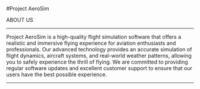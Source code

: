 #Project AeroSim

  ABOUT US
- - - - - - - - - - - - - - - - - - - - - - - - - - - - -
Project AeroSim is a high-quality flight simulation software that offers a realistic and immersive flying experience for aviation enthusiasts and professionals. Our advanced technology provides an accurate simulation of flight dynamics, aircraft systems, and real-world weather patterns, allowing you to safely experience the thrill of flying. We are committed to providing regular software updates and excellent customer support to ensure that our users have the best possible experience.
- - - - - - - - - - - - - - - - - - - - - - - - - - - - -
